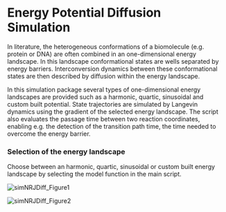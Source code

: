 # Energy Potential Diffusion Simulation

In literature, the heterogeneous conformations of a biomolecule (e.g. protein or DNA) are often combined in an one-dimensional energy landscape. In this landscape conformational states are wells separated by energy barriers. Interconversion dynamics between these conformational states are then described by diffusion within the energy landscape. 

In this simulation package several types of one-dimensional energy landscapes are provided such as a harmonic, quartic, sinusoidal and custom built potential. State trajectories are simulated by Langevin dynamics using the gradient of the selected energy landscape. The script also evaluates the passage time between two reaction coordinates, enabling e.g. the detection of the transition path time, the time needed to overcome the energy barrier.

### Selection of the energy landscape

Choose between an harmonic, quartic, sinusoidal or custom built energy landscape by selecting the model function in the main script.

![simNRJDiff_Figure1](https://user-images.githubusercontent.com/58071484/137707374-0c9cbd84-a050-4cb5-a97e-8b089bccb3c6.png)


![simNRJDiff_Figure2](https://user-images.githubusercontent.com/58071484/137707404-58e4e83a-afaf-4015-bbdd-ccb9bb040450.png)
